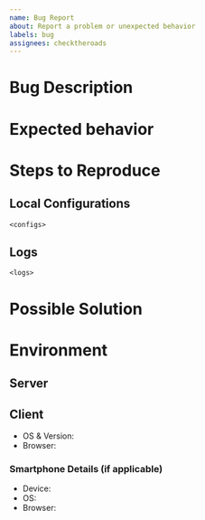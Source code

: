 ```yaml
---
name: Bug Report
about: Report a problem or unexpected behavior
labels: bug
assignees: checktheroads
---
```


<!-- Please provide a general summary of the issue in the Title. -->

# Bug Description

<!-- A clear and concise description of the bug. -->

# Expected behavior

<!-- A clear and concise description of what you expected to happen. -->

# Steps to Reproduce

<!-- Provide steps necessary to reproduce this issue. -->

## Local Configurations

<!-- If possible, please a link to a live example and the relevant sections of your hyperglass.yaml, commands.yaml, or devices.yaml in a code block. -->

```
<configs>
```

## Logs

<!-- If an error occurred, please paste the relevant error message(s) in the below code block. -->

```
<logs>
```

# Possible Solution

<!-- If you think you know what would fix this, please share your ideas. -->

# Environment

## Server

<!-- Please paste the output from `hyperglass system-info` below: (available in 1.0.0-beta.52+) -->

<!-- If, for some reason, that doesn't work, please include the following:
 - OS:
 - Python Version:
 - hyperglass Version:
-->

## Client

- OS & Version: <!-- (e.g. Windows 10, macOS 10.15, Ubuntu Linux 18.04) -->
- Browser: <!-- (e.g. Chrome, Safari, Firefox, etc.) -->

### Smartphone Details (if applicable)

- Device: <!-- (e.g. iPhone, Samsung) -->
- OS: <!-- (e.g. iOS 13.1, Android 11) -->
- Browser: <!-- (e.g. Safari, Chrome) -->
